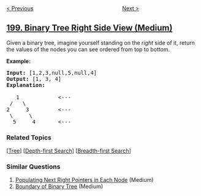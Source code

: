 <!--|This file generated by command(leetcode description); DO NOT EDIT.    |-->
<!--+----------------------------------------------------------------------+-->
<!--|@author    openset <openset.wang@gmail.com>                           |-->
<!--|@link      https://github.com/openset                                 |-->
<!--|@home      https://github.com/tonymontaro/leetcode-hints                        |-->
<!--+----------------------------------------------------------------------+-->

[< Previous](https://github.com/tonymontaro/leetcode-hints/tree/master/problems/house-robber "House Robber")
　　　　　　　　　　　　　　　　
[Next >](https://github.com/tonymontaro/leetcode-hints/tree/master/problems/number-of-islands "Number of Islands")

## [199. Binary Tree Right Side View (Medium)](https://leetcode.com/problems/binary-tree-right-side-view "二叉树的右视图")

<p>Given a binary tree, imagine yourself standing on the <em>right</em> side of it, return the values of the nodes you can see ordered from top to bottom.</p>

<p><strong>Example:</strong></p>

<pre>
<strong>Input:</strong>&nbsp;[1,2,3,null,5,null,4]
<strong>Output:</strong>&nbsp;[1, 3, 4]
<strong>Explanation:
</strong>
   1            &lt;---
 /   \
2     3         &lt;---
 \     \
  5     4       &lt;---
</pre>

### Related Topics
  [[Tree](https://github.com/tonymontaro/leetcode-hints/tree/master/tag/tree/README.md)]
  [[Depth-first Search](https://github.com/tonymontaro/leetcode-hints/tree/master/tag/depth-first-search/README.md)]
  [[Breadth-first Search](https://github.com/tonymontaro/leetcode-hints/tree/master/tag/breadth-first-search/README.md)]

### Similar Questions
  1. [Populating Next Right Pointers in Each Node](https://github.com/tonymontaro/leetcode-hints/tree/master/problems/populating-next-right-pointers-in-each-node) (Medium)
  1. [Boundary of Binary Tree](https://github.com/tonymontaro/leetcode-hints/tree/master/problems/boundary-of-binary-tree) (Medium)
